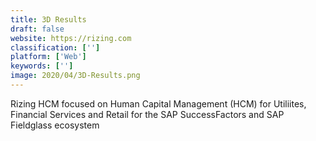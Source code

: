 ```yaml
---
title: 3D Results
draft: false 
website: https://rizing.com
classification: ['']
platform: ['Web']
keywords: ['']
image: 2020/04/3D-Results.png
---
```

Rizing HCM focused on Human Capital Management (HCM) for Utiliites, Financial Services and Retail for the SAP SuccessFactors and SAP Fieldglass ecosystem